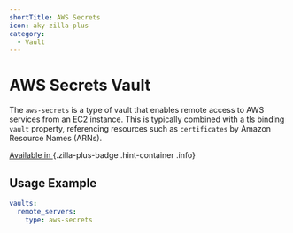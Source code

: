 ```yaml
---
shortTitle: AWS Secrets
icon: aky-zilla-plus
category:
  - Vault
---
```


# AWS Secrets Vault

The `aws-secrets` is a type of vault that enables remote access to AWS services from an EC2 instance. This is typically combined with a tls binding `vault` property, referencing resources such as `certificates` by Amazon Resource Names (ARNs).

[Available in <ZillaPlus/>](https://www.aklivity.io/products/zilla-plus)
{.zilla-plus-badge .hint-container .info}

## Usage Example

```yaml
vaults:
  remote_servers:
    type: aws-secrets
```
